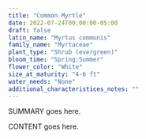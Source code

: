 ```yaml
---
title: "Common Myrtle"
date: 2022-07-24T00:00:00-05:00
draft: false
latin_name: "Myrtus communis"
family_name: "Myrtaceae"
plant_type: "Shrub (evergreen)"
bloom_time: "Spring;Summer"
flower_color: "White"
size_at_maturity: "4-6 ft"
water_needs: "None"
additional_characteristices_notes: ""
---
```


SUMMARY goes here.

<!--more-->

CONTENT goes here.